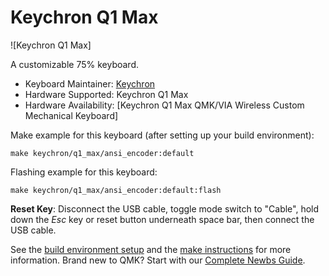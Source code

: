 # Keychron Q1 Max

![Keychron Q1 Max]

A customizable 75% keyboard.

* Keyboard Maintainer: [Keychron](https://github.com/keychron)
* Hardware Supported: Keychron Q1 Max
* Hardware Availability: [Keychron Q1 Max QMK/VIA Wireless Custom Mechanical Keyboard]

Make example for this keyboard (after setting up your build environment):

    make keychron/q1_max/ansi_encoder:default

Flashing example for this keyboard:

    make keychron/q1_max/ansi_encoder:default:flash

**Reset Key**: Disconnect the USB cable, toggle mode switch to "Cable", hold down the *Esc* key or reset button underneath space bar, then connect the USB cable.

See the [build environment setup](https://docs.qmk.fm/#/getting_started_build_tools) and the [make instructions](https://docs.qmk.fm/#/getting_started_make_guide) for more information. Brand new to QMK? Start with our [Complete Newbs Guide](https://docs.qmk.fm/#/newbs).
